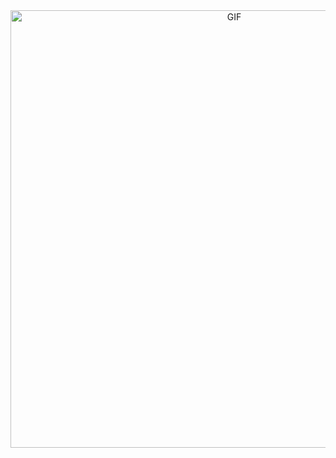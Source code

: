 <div align="center">
<img hight="300" width="700" alt="GIF" align="center" src="https://i.pinimg.com/originals/b8/a1/38/b8a138a955b1756c7d866701416818bc.gif">
</div>
